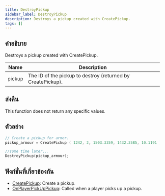 ```yaml
---
title: DestroyPickup
sidebar_label: DestroyPickup
description: Destroys a pickup created with CreatePickup.
tags: []
---
```


## คำอธิบาย

Destroys a pickup created with CreatePickup.

| Name   | Description                                                 |
| ------ | ----------------------------------------------------------- |
| pickup | The ID of the pickup to destroy (returned by CreatePickup). |

## ส่งคืน

This function does not return any specific values.

## ตัวอย่าง

```c
// Create a pickup for armor.
pickup_armour = CreatePickup ( 1242, 2, 1503.3359, 1432.3585, 10.1191 );

//some time later...
DestroyPickup(pickup_armour);
```

## ฟังก์ชั่นที่เกี่ยวข้องกัน

- [CreatePickup](../../scripting/functions/CreatePickup.md): Create a pickup.
- [OnPlayerPickUpPickup](../../scripting/callbacks/OnPlayerPickUpPickup.md): Called when a player picks up a pickup.

